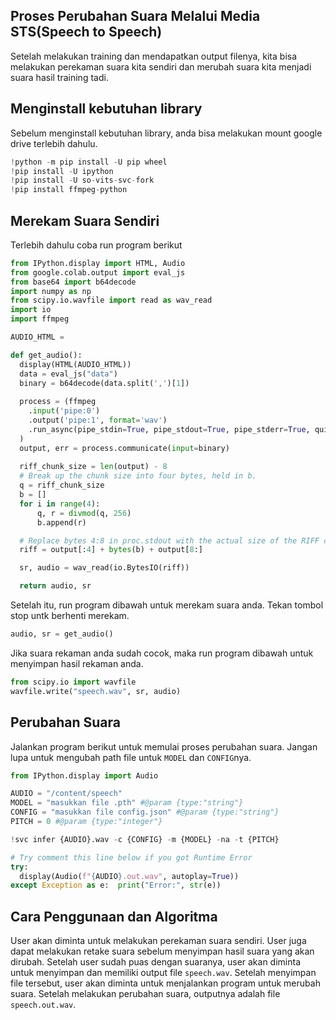 ## Proses Perubahan Suara Melalui Media STS(Speech to Speech)
Setelah melakukan training dan mendapatkan output filenya, kita bisa melakukan perekaman suara kita sendiri dan merubah suara kita menjadi suara hasil training tadi.
## Menginstall kebutuhan library
Sebelum menginstall kebutuhan library, anda bisa melakukan mount google drive terlebih dahulu.
```py
!python -m pip install -U pip wheel
!pip install -U ipython
!pip install -U so-vits-svc-fork
!pip install ffmpeg-python
```
## Merekam Suara Sendiri
Terlebih dahulu coba run program berikut
```py
from IPython.display import HTML, Audio
from google.colab.output import eval_js
from base64 import b64decode
import numpy as np
from scipy.io.wavfile import read as wav_read
import io
import ffmpeg

AUDIO_HTML =

def get_audio():
  display(HTML(AUDIO_HTML))
  data = eval_js("data")
  binary = b64decode(data.split(',')[1])
  
  process = (ffmpeg
    .input('pipe:0')
    .output('pipe:1', format='wav')
    .run_async(pipe_stdin=True, pipe_stdout=True, pipe_stderr=True, quiet=True, overwrite_output=True)
  )
  output, err = process.communicate(input=binary)
  
  riff_chunk_size = len(output) - 8
  # Break up the chunk size into four bytes, held in b.
  q = riff_chunk_size
  b = []
  for i in range(4):
      q, r = divmod(q, 256)
      b.append(r)

  # Replace bytes 4:8 in proc.stdout with the actual size of the RIFF chunk.
  riff = output[:4] + bytes(b) + output[8:]

  sr, audio = wav_read(io.BytesIO(riff))

  return audio, sr
```
Setelah itu, run program dibawah untuk merekam suara anda. Tekan tombol stop untk berhenti merekam.
```py
audio, sr = get_audio()
```
Jika suara rekaman anda sudah cocok, maka run program dibawah untuk menyimpan hasil rekaman anda.
```py
from scipy.io import wavfile
wavfile.write("speech.wav", sr, audio)
```

## Perubahan Suara
Jalankan program berikut untuk memulai proses perubahan suara. Jangan lupa untuk mengubah path file untuk `MODEL` dan `CONFIG`nya.
```py
from IPython.display import Audio

AUDIO = "/content/speech"
MODEL = "masukkan file .pth" #@param {type:"string"}
CONFIG = "masukkan file config.json" #@param {type:"string"}
PITCH = 0 #@param {type:"integer"}

!svc infer {AUDIO}.wav -c {CONFIG} -m {MODEL} -na -t {PITCH}

# Try comment this line below if you got Runtime Error
try:
  display(Audio(f"{AUDIO}.out.wav", autoplay=True))
except Exception as e:  print("Error:", str(e))
```

## Cara Penggunaan dan Algoritma
User akan diminta untuk melakukan perekaman suara sendiri. User juga dapat melakukan retake suara sebelum menyimpan hasil suara yang akan dirubah. Setelah user sudah puas dengan suaranya, user akan diminta untuk menyimpan dan memiliki output file `speech.wav`. Setelah menyimpan file tersebut, user akan diminta untuk menjalankan program untuk merubah suara. Setelah melakukan perubahan suara, outputnya adalah file `speech.out.wav`.